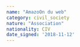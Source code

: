 ```yaml
---
name: "AmazoOn du web"
category: civil_society
nature: "Association"
nationality: CIV
date_signed: '2018-11-12'
---
```

    